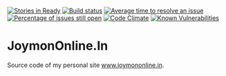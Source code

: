 [![Stories in Ready](https://badge.waffle.io/joymon/JoymonOnline.In.png?label=ready&title=Ready)](https://waffle.io/joymon/JoymonOnline.In)
[![Build status](https://ci.appveyor.com/api/projects/status/5mycvjhhmw36r6pl?svg=true)](https://ci.appveyor.com/project/joymon/demo-aspnetintergationtest)
[![Average time to resolve an issue](http://isitmaintained.com/badge/resolution/joymon/joymononline.in.svg)](http://isitmaintained.com/project/joymon/joymononline.in "Average time to resolve an issue")
[![Percentage of issues still open](http://isitmaintained.com/badge/open/joymon/joymononline.in.svg)](http://isitmaintained.com/project/joymon/joymononline.in "Percentage of issues still open")
[![Code Climate](https://codeclimate.com/github/joymon/JoymonOnline.In/badges/gpa.svg)](https://codeclimate.com/github/joymon/JoymonOnline.In)
[![Known Vulnerabilities](https://snyk.io/test/github/joymon/JoymonOnline.In/badge.svg)](https://snyk.io/test/github/joymon/JoymonOnline.In)
# JoymonOnline.In
Source code of my personal site www.joymononline.in.
